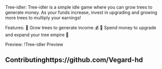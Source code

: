 Tree-idler:
Tree-idler is a simple idle game where you can grow trees to generate money. As your funds increase, invest in upgrading and growing more trees to multiply your earnings!

Features:
🌳 Grow trees to generate income 💰
💸 Spend money to upgrade and expand your tree empire 🌱

Preview:
!Tree-idler Preview



## Contributinghttps://github.com/Vegard-hd
